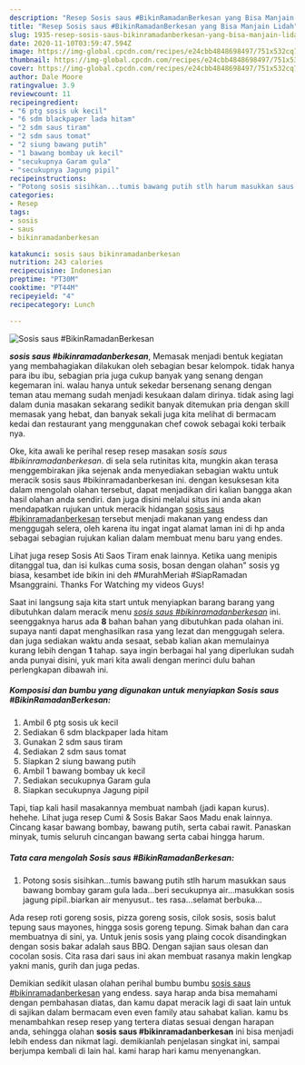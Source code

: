 ```yaml
---
description: "Resep Sosis saus #BikinRamadanBerkesan yang Bisa Manjain Lidah"
title: "Resep Sosis saus #BikinRamadanBerkesan yang Bisa Manjain Lidah"
slug: 1935-resep-sosis-saus-bikinramadanberkesan-yang-bisa-manjain-lidah
date: 2020-11-10T03:59:47.594Z
image: https://img-global.cpcdn.com/recipes/e24cbb4848698497/751x532cq70/sosis-saus-bikinramadanberkesan-foto-resep-utama.jpg
thumbnail: https://img-global.cpcdn.com/recipes/e24cbb4848698497/751x532cq70/sosis-saus-bikinramadanberkesan-foto-resep-utama.jpg
cover: https://img-global.cpcdn.com/recipes/e24cbb4848698497/751x532cq70/sosis-saus-bikinramadanberkesan-foto-resep-utama.jpg
author: Dale Moore
ratingvalue: 3.9
reviewcount: 11
recipeingredient:
- "6 ptg sosis uk kecil"
- "6 sdm blackpaper lada hitam"
- "2 sdm saus tiram"
- "2 sdm saus tomat"
- "2 siung bawang putih"
- "1 bawang bombay uk kecil"
- "secukupnya Garam gula"
- "secukupnya Jagung pipil"
recipeinstructions:
- "Potong sosis sisihkan...tumis bawang putih stlh harum masukkan saus bawang bombay garam gula lada...beri secukupnya air...masukkan sosis jagung pipil..biarkan air menyusut.. tes rasa...selamat berbuka..."
categories:
- Resep
tags:
- sosis
- saus
- bikinramadanberkesan

katakunci: sosis saus bikinramadanberkesan 
nutrition: 243 calories
recipecuisine: Indonesian
preptime: "PT30M"
cooktime: "PT44M"
recipeyield: "4"
recipecategory: Lunch

---
```



![Sosis saus #BikinRamadanBerkesan](https://img-global.cpcdn.com/recipes/e24cbb4848698497/751x532cq70/sosis-saus-bikinramadanberkesan-foto-resep-utama.jpg)

<b><i>sosis saus #bikinramadanberkesan</i></b>, Memasak menjadi bentuk kegiatan yang membahagiakan dilakukan oleh sebagian besar kelompok. tidak hanya para ibu ibu, sebagian pria juga cukup banyak yang senang dengan kegemaran ini. walau hanya untuk sekedar bersenang senang dengan teman atau memang sudah menjadi kesukaan dalam dirinya. tidak asing lagi dalam dunia masakan sekarang sedikit banyak ditemukan pria dengan skill memasak yang hebat, dan banyak sekali juga kita melihat di bermacam kedai dan restaurant yang menggunakan chef cowok sebagai koki terbaik nya.

Oke, kita awali ke perihal resep resep masakan <i>sosis saus #bikinramadanberkesan</i>. di sela sela rutinitas kita, mungkin akan terasa menggembirakan jika sejenak anda menyediakan sebagian waktu untuk meracik sosis saus #bikinramadanberkesan ini. dengan kesuksesan kita dalam mengolah olahan tersebut, dapat menjadikan diri kalian bangga akan hasil olahan anda sendiri. dan juga disini melalui situs ini anda akan mendapatkan rujukan untuk meracik hidangan <u>sosis saus #bikinramadanberkesan</u> tersebut menjadi makanan yang endess dan menggugah selera, oleh karena itu ingat ingat alamat laman ini di hp anda sebagai sebagian rujukan kalian dalam membuat menu baru yang endes.

Lihat juga resep Sosis Ati Saos Tiram enak lainnya. Ketika uang menipis ditanggal tua, dan isi kulkas cuma sosis, bosan dengan olahan&#34; sosis yg biasa, kesambet ide bikin ini deh #MurahMeriah #SiapRamadan Msanggraini. Thanks For Watching my videos Guys!


Saat ini langsung saja kita start untuk menyiapkan barang barang yang dibutuhkan dalam meracik menu <u><i>sosis saus #bikinramadanberkesan</i></u> ini. seenggaknya harus ada <b>8</b> bahan bahan yang dibutuhkan pada olahan ini. supaya nanti dapat menghasilkan rasa yang lezat dan menggugah selera. dan juga sediakan waktu anda sesaat, sebab kalian akan memulainya kurang lebih dengan <b>1</b> tahap. saya ingin berbagai hal yang diperlukan sudah anda punyai disini, yuk mari kita awali dengan merinci dulu bahan perlengkapan dibawah ini.

<!--inarticleads1-->

##### Komposisi dan bumbu yang digunakan untuk menyiapkan Sosis saus #BikinRamadanBerkesan:

1. Ambil 6 ptg sosis uk kecil
1. Sediakan 6 sdm blackpaper lada hitam
1. Gunakan 2 sdm saus tiram
1. Sediakan 2 sdm saus tomat
1. Siapkan 2 siung bawang putih
1. Ambil 1 bawang bombay uk kecil
1. Sediakan secukupnya Garam gula
1. Siapkan secukupnya Jagung pipil


Tapi, tiap kali hasil masakannya membuat nambah (jadi kapan kurus). hehehe. Lihat juga resep Cumi &amp; Sosis Bakar Saos Madu enak lainnya. Cincang kasar bawang bombay, bawang putih, serta cabai rawit. Panaskan minyak, tumis seluruh cincangan bawang serta cabai hingga harum. 

<!--inarticleads2-->

##### Tata cara mengolah Sosis saus #BikinRamadanBerkesan:

1. Potong sosis sisihkan...tumis bawang putih stlh harum masukkan saus bawang bombay garam gula lada...beri secukupnya air...masukkan sosis jagung pipil..biarkan air menyusut.. tes rasa...selamat berbuka...


Ada resep roti goreng sosis, pizza goreng sosis, cilok sosis, sosis balut tepung saus mayones, hingga sosis goreng tepung. Simak bahan dan cara membuatnya di sini, ya. Untuk jenis sosis yang plaing cocok disandingkan dengan sosis bakar adalah saus BBQ. Dengan sajian saus olesan dan cocolan sosis. Cita rasa dari saus ini akan membuat rasanya makin lengkap yakni manis, gurih dan juga pedas. 

Demikian sedikit ulasan olahan perihal bumbu bumbu <u>sosis saus #bikinramadanberkesan</u> yang endess. saya harap anda bisa memahami dengan pembahasan diatas, dan kamu dapat meracik lagi di saat lain untuk di sajikan dalam bermacam even even family atau sahabat kalian. kamu bs menambahkan resep resep yang tertera diatas sesuai dengan harapan anda, sehingga olahan <b>sosis saus #bikinramadanberkesan</b> ini bisa menjadi lebih endess dan nikmat lagi. demikianlah penjelasan singkat ini, sampai berjumpa kembali di lain hal. kami harap hari kamu menyenangkan.
